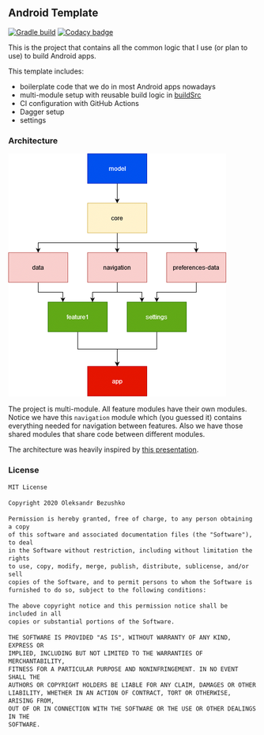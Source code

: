 ## Android Template

[![Gradle build](https://github.com/Insiderser/AndroidTemplate/workflows/Build/badge.svg)](https://github.com/Insiderser/AndroidTemplate/actions?query=branch%3Amaster+workflow%3Abuild)
[![Codacy badge](https://api.codacy.com/project/badge/Grade/041b5a6aaea24bb58766ac38b02263b5)](https://www.codacy.com/manual/Insiderser/AndroidTemplate?utm_source=github.com&amp;utm_medium=referral&amp;utm_content=Insiderser/AndroidTemplate&amp;utm_campaign=Badge_Grade)

This is the project that contains all the common
logic that I use (or plan to use) to build Android apps.

This template includes:

- boilerplate code that we do in most Android apps nowadays
- multi-module setup with reusable build logic in [buildSrc](buildSrc/)
- CI configuration with GitHub Actions
- Dagger setup
- settings

### Architecture

![App hierarchy](hierarchy.png)

The project is multi-module. All feature modules have their own modules.
Notice we have this `navigation` module which (you guessed it) contains
everything needed for navigation between features. Also we have those
shared modules that share code between different modules.

The architecture was heavily inspired by
[this presentation](https://youtu.be/jrnhIgFzgns).

### License

```
MIT License

Copyright 2020 Oleksandr Bezushko

Permission is hereby granted, free of charge, to any person obtaining a copy
of this software and associated documentation files (the "Software"), to deal
in the Software without restriction, including without limitation the rights
to use, copy, modify, merge, publish, distribute, sublicense, and/or sell
copies of the Software, and to permit persons to whom the Software is
furnished to do so, subject to the following conditions:

The above copyright notice and this permission notice shall be included in all
copies or substantial portions of the Software.

THE SOFTWARE IS PROVIDED "AS IS", WITHOUT WARRANTY OF ANY KIND, EXPRESS OR
IMPLIED, INCLUDING BUT NOT LIMITED TO THE WARRANTIES OF MERCHANTABILITY,
FITNESS FOR A PARTICULAR PURPOSE AND NONINFRINGEMENT. IN NO EVENT SHALL THE
AUTHORS OR COPYRIGHT HOLDERS BE LIABLE FOR ANY CLAIM, DAMAGES OR OTHER
LIABILITY, WHETHER IN AN ACTION OF CONTRACT, TORT OR OTHERWISE, ARISING FROM,
OUT OF OR IN CONNECTION WITH THE SOFTWARE OR THE USE OR OTHER DEALINGS IN THE
SOFTWARE.
```
